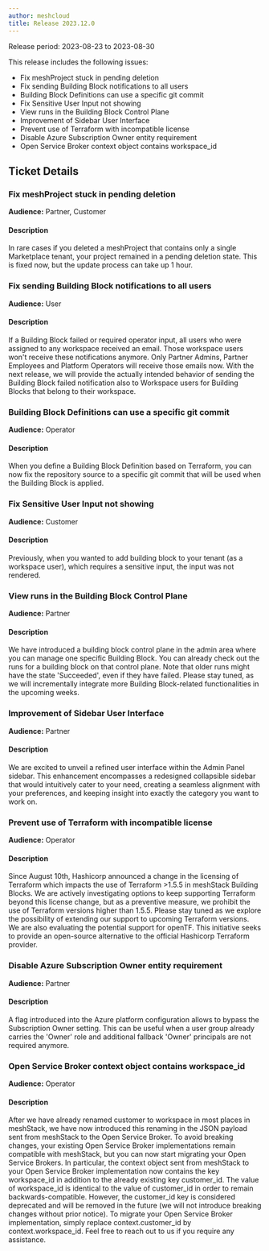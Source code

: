 ```yaml
---
author: meshcloud
title: Release 2023.12.0
---
```


Release period: 2023-08-23 to 2023-08-30

This release includes the following issues:
* Fix meshProject stuck in pending deletion
* Fix sending Building Block notifications to all users
* Building Block Definitions can use a specific git commit
* Fix Sensitive User Input not showing
* View runs in the Building Block Control Plane
* Improvement of Sidebar User Interface
* Prevent use of Terraform with incompatible license
* Disable Azure Subscription Owner entity requirement
* Open Service Broker context object contains workspace_id
<!--truncate-->

## Ticket Details
### Fix meshProject stuck in pending deletion
**Audience:** Partner, Customer<br>

#### Description
In rare cases if you deleted a meshProject that contains only a single Marketplace tenant, 
your project remained in a pending deletion state. This is fixed now, but the update process can take up 1 hour.

### Fix sending Building Block notifications to all users
**Audience:** User<br>

#### Description
If a Building Block failed or required operator input, all users who were assigned to any workspace
received an email. Those workspace users won't receive these notifications anymore. Only Partner Admins,
Partner Employees and Platform Operators will receive those emails now.
With the next release, we will provide the actually intended behavior of sending the Building Block failed
notification also to Workspace users for Building Blocks that belong to their workspace.

### Building Block Definitions can use a specific git commit
**Audience:** Operator<br>

#### Description
When you define a Building Block Definition based on Terraform, you can now fix
the repository source to a specific git commit that will be used when
the Building Block is applied.

### Fix Sensitive User Input not showing
**Audience:** Customer<br>

#### Description
Previously, when you wanted to add building block to your tenant (as a workspace user), which requires a sensitive input, the input was not rendered.

### View runs in the Building Block Control Plane
**Audience:** Partner<br>

#### Description
We have introduced a building block control plane in the admin area where you can manage one specific Building Block.
You can already check out the runs for a building block on that control plane. Note that older runs might have the state 'Succeeded',
even if they have failed.
Please stay tuned, as we will incrementally integrate more Building Block-related functionalities in the upcoming weeks.

### Improvement of Sidebar User Interface
**Audience:** Partner<br>

#### Description
We are excited to unveil a refined user interface within the Admin Panel sidebar. This enhancement encompasses a
redesigned collapsible sidebar that would intuitively cater to your need, creating a seamless alignment with your 
preferences, and keeping insight into exactly the category you want to work on.

### Prevent use of Terraform with incompatible license
**Audience:** Operator<br>

#### Description
Since August 10th, Hashicorp announced a change in the licensing of Terraform which impacts
the use of Terraform >1.5.5 in meshStack Building Blocks. We are actively investigating options to keep
supporting Terraform beyond this license change, but as a preventive measure, we prohibit the
use of Terraform versions higher than 1.5.5.
Please stay tuned as we explore the possibility of extending our support to upcoming Terraform versions.
We are also evaluating the potential support for openTF. This initiative seeks to provide an
open-source alternative to the official Hashicorp Terraform provider.

### Disable Azure Subscription Owner entity requirement
**Audience:** Partner<br>

#### Description
A flag introduced into the Azure platform configuration allows
to bypass the Subscription Owner setting. This can be useful when a user
group already carries the 'Owner' role and additional fallback 'Owner' 
principals are not required anymore.

### Open Service Broker context object contains workspace_id
**Audience:** Operator<br>

#### Description
After we have already renamed customer to workspace in most places in
meshStack, we have now introduced this renaming in the JSON payload sent from
meshStack to the Open Service Broker. To avoid breaking changes, your existing
Open Service Broker implementations remain compatible with meshStack, but you can
now start migrating your Open Service Brokers.
In particular, the context object sent from meshStack to your Open Service
Broker implementation now contains the key workspace_id in addition to the
already existing key customer_id. The value of workspace_id is identical to
the value of customer_id in order to remain backwards-compatible. However, the
customer_id key is considered deprecated and will be removed in the
future (we will not introduce breaking changes without prior
notice). To migrate your Open Service Broker implementation, simply replace
context.customer_id by context.workspace_id. Feel free to reach out to us if
you require any assistance.

